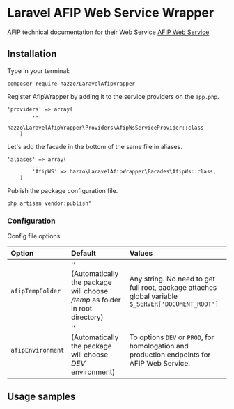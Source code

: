 # Laravel AFIP Web Service Wrapper

AFIP technical documentation for their Web Service [AFIP Web Service](http://www.afip.gob.ar/ws/paso4.asp?noalert=1)


## Installation

Type in your terminal:

```
composer require hazzo/LaravelAfipWrapper
```

Register AfipWrapper by adding it to the service providers on the `app.php`.
```
'providers' => array(
        ...
        hazzo\LaravelAfipWrapper\Providers\AfipWsServiceProvider::class
    )
```

Let's add the facade in the bottom of the same file in aliases.
```
'aliases' => array(
        ...
        'AfipWS' => hazzo\LaravelAfipWrapper\Facades\AfipWs::class,
    )
```
    
Publish the package configuration file.

```
php artisan vendor:publish"
```

### Configuration

Config file options:

| Option            | Default      | Values     |
| :---------------      | :-------  | :--------- |
|  `afipTempFolder`     |  '' (Automatically the package will choose */temp* as folder in root directory)    | Any string. No need to get full root, package attaches global variable `$_SERVER['DOCUMENT_ROOT']` |
|  `afipEnvironment`    | '' (Automatically the package will choose *DEV* environment) | To options `DEV` or `PROD`, for homologation and production endpoints for AFIP Web Service. |

##  Usage samples
